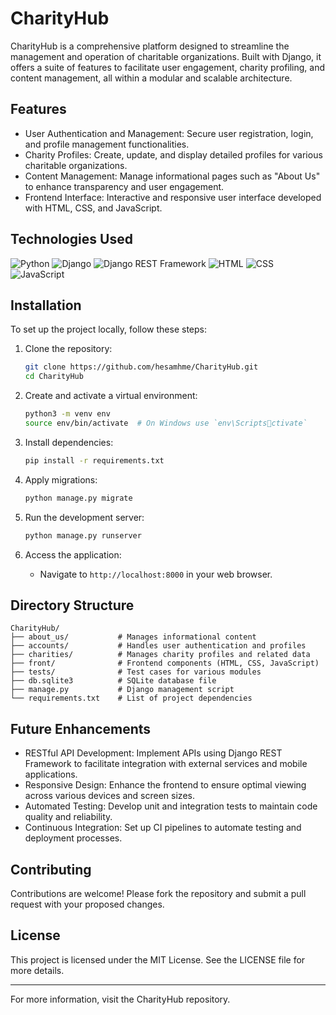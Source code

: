 
# CharityHub

CharityHub is a comprehensive platform designed to streamline the management and operation of charitable organizations. Built with Django, it offers a suite of features to facilitate user engagement, charity profiling, and content management, all within a modular and scalable architecture.

## Features

- User Authentication and Management: Secure user registration, login, and profile management functionalities.
- Charity Profiles: Create, update, and display detailed profiles for various charitable organizations.
- Content Management: Manage informational pages such as "About Us" to enhance transparency and user engagement.
- Frontend Interface: Interactive and responsive user interface developed with HTML, CSS, and JavaScript.

## Technologies Used

![Python](https://img.shields.io/badge/Python-3.8%2B-blue)
![Django](https://img.shields.io/badge/Django-3.2%2B-green)
![Django REST Framework](https://img.shields.io/badge/DRF-3.12%2B-red)
![HTML](https://img.shields.io/badge/HTML-5-orange)
![CSS](https://img.shields.io/badge/CSS-3-blue)
![JavaScript](https://img.shields.io/badge/JavaScript-ES6%2B-yellow)


## Installation

To set up the project locally, follow these steps:

1. Clone the repository:
   ```bash
   git clone https://github.com/hesamhme/CharityHub.git
   cd CharityHub
   ```

2. Create and activate a virtual environment:
   ```bash
   python3 -m venv env
   source env/bin/activate  # On Windows use `env\Scriptsctivate`
   ```

3. Install dependencies:
   ```bash
   pip install -r requirements.txt
   ```

4. Apply migrations:
   ```bash
   python manage.py migrate
   ```

5. Run the development server:
   ```bash
   python manage.py runserver
   ```

6. Access the application:
   - Navigate to `http://localhost:8000` in your web browser.

## Directory Structure

```
CharityHub/
├── about_us/           # Manages informational content
├── accounts/           # Handles user authentication and profiles
├── charities/          # Manages charity profiles and related data
├── front/              # Frontend components (HTML, CSS, JavaScript)
├── tests/              # Test cases for various modules
├── db.sqlite3          # SQLite database file
├── manage.py           # Django management script
└── requirements.txt    # List of project dependencies
```

## Future Enhancements

- RESTful API Development: Implement APIs using Django REST Framework to facilitate integration with external services and mobile applications.
- Responsive Design: Enhance the frontend to ensure optimal viewing across various devices and screen sizes.
- Automated Testing: Develop unit and integration tests to maintain code quality and reliability.
- Continuous Integration: Set up CI pipelines to automate testing and deployment processes.

## Contributing

Contributions are welcome! Please fork the repository and submit a pull request with your proposed changes.

## License

This project is licensed under the MIT License. See the LICENSE file for more details.

---

For more information, visit the CharityHub repository.
